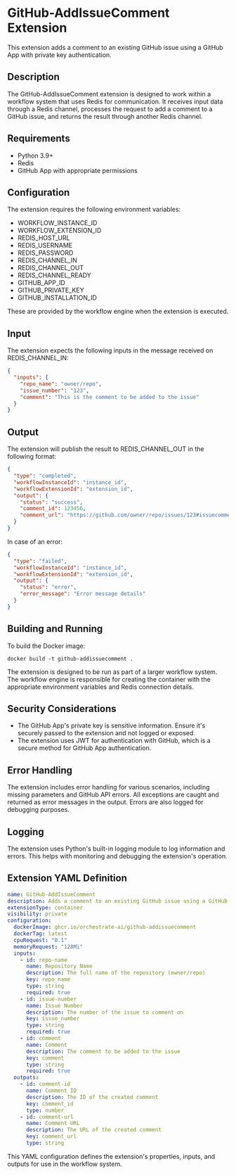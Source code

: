 # GitHub-AddIssueComment Extension

This extension adds a comment to an existing GitHub issue using a GitHub App with private key authentication.

## Description

The GitHub-AddIssueComment extension is designed to work within a workflow system that uses Redis for communication. It receives input data through a Redis channel, processes the request to add a comment to a GitHub issue, and returns the result through another Redis channel.

## Requirements

- Python 3.9+
- Redis
- GitHub App with appropriate permissions

## Configuration

The extension requires the following environment variables:

- WORKFLOW_INSTANCE_ID
- WORKFLOW_EXTENSION_ID
- REDIS_HOST_URL
- REDIS_USERNAME
- REDIS_PASSWORD
- REDIS_CHANNEL_IN
- REDIS_CHANNEL_OUT
- REDIS_CHANNEL_READY
- GITHUB_APP_ID
- GITHUB_PRIVATE_KEY
- GITHUB_INSTALLATION_ID

These are provided by the workflow engine when the extension is executed.

## Input

The extension expects the following inputs in the message received on REDIS_CHANNEL_IN:

```json
{
  "inputs": {
    "repo_name": "owner/repo",
    "issue_number": "123",
    "comment": "This is the comment to be added to the issue"
  }
}
```

## Output

The extension will publish the result to REDIS_CHANNEL_OUT in the following format:

```json
{
  "type": "completed",
  "workflowInstanceId": "instance_id",
  "workflowExtensionId": "extension_id",
  "output": {
    "status": "success",
    "comment_id": 123456,
    "comment_url": "https://github.com/owner/repo/issues/123#issuecomment-123456"
  }
}
```

In case of an error:

```json
{
  "type": "failed",
  "workflowInstanceId": "instance_id",
  "workflowExtensionId": "extension_id",
  "output": {
    "status": "error",
    "error_message": "Error message details"
  }
}
```

## Building and Running

To build the Docker image:

```
docker build -t github-addissuecomment .
```

The extension is designed to be run as part of a larger workflow system. The workflow engine is responsible for creating the container with the appropriate environment variables and Redis connection details.

## Security Considerations

- The GitHub App's private key is sensitive information. Ensure it's securely passed to the extension and not logged or exposed.
- The extension uses JWT for authentication with GitHub, which is a secure method for GitHub App authentication.

## Error Handling

The extension includes error handling for various scenarios, including missing parameters and GitHub API errors. All exceptions are caught and returned as error messages in the output. Errors are also logged for debugging purposes.

## Logging

The extension uses Python's built-in logging module to log information and errors. This helps with monitoring and debugging the extension's operation.

## Extension YAML Definition

```yaml
name: GitHub-AddIssueComment
description: Adds a comment to an existing GitHub issue using a GitHub App with private key authentication
extensionType: container
visibility: private
configuration:
  dockerImage: ghcr.io/orchestrate-ai/github-addissuecomment
  dockerTag: latest
  cpuRequest: "0.1"
  memoryRequest: "128Mi"
  inputs:
    - id: repo-name
      name: Repository Name
      description: The full name of the repository (owner/repo)
      key: repo_name
      type: string
      required: true
    - id: issue-number
      name: Issue Number
      description: The number of the issue to comment on
      key: issue_number
      type: string
      required: true
    - id: comment
      name: Comment
      description: The comment to be added to the issue
      key: comment
      type: string
      required: true
  outputs:
    - id: comment-id
      name: Comment ID
      description: The ID of the created comment
      key: comment_id
      type: number
    - id: comment-url
      name: Comment URL
      description: The URL of the created comment
      key: comment_url
      type: string
```

This YAML configuration defines the extension's properties, inputs, and outputs for use in the workflow system.